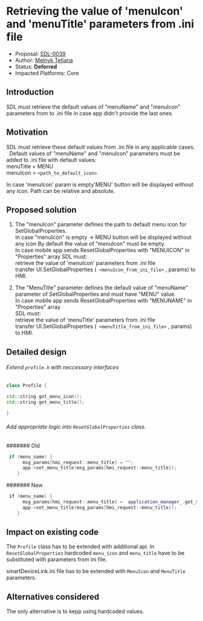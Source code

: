 # Retrieving the value of 'menuIcon' and 'menuTitle' parameters from .ini file

* Proposal: [SDL-0039](0039-'menuIcon'-menuTitle'-params.md)
* Author: [Melnyk Tetiana](https://github.com/TMelnyk)
* Status: **Deferred**
* Impacted Platforms: Core

## Introduction  
SDL must retrieve the default values of "menuName" and "menuIcon" parameters from to .ini file in case app didn't provide the last ones.  

## Motivation
SDL must retrieve these default values from .ini file in any applicable cases.  
Default values of "menuName" and "menuIcon" parameters must be added to .ini file with default values:  
menuTitle = MENU  
menuIcon = `<path_to_default_icon>`

In case 'menuIcon' param is empty'MENU' button will be displayed without any icon.
Path can be relative and absolute.

## Proposed solution
1. The "menuIcon" parameter defines the path to default menu icon for SetGlobalProperties.  
In case "menuIcon" is empty -> MENU button will be displayed without any icon 
By default the value of "menuIcon" must be empty.  
In case mobile app sends ResetGlobalProperties with "MENUICON" in "Properties" array
SDL must:  
retrieve the value of 'menuIcon' parameters from .ini file  
transfer UI.SetGlobalProperties (` <menuIcon_from_ini_file>` , params) to HMI. 

2. The "MenuTitle" parameter defines the default value of "menuName" parameter of SetGlobalProperties and must have "MENU" value.  
In case mobile app sends ResetGlobalProperties with "MENUNAME" in "Properties" array  
SDL must:  
retrieve the value of 'menuTitle' parameters from .ini file  
transfer UI.SetGlobalProperties (` <menuTitle_from_ini_file>` , params) to HMI. 

## Detailed design
###### Extend `profile.h` with neccessary interfaces
```c++
class Profile {

std::string get_menu_icon();
std::string get_menu_title();

}
```
###### Add appropriate logic into `ResetGlobalProperties` class.
####### Old
```c++
 if (menu_name) {
      msg_params[hmi_request::menu_title] = "";
      app->set_menu_title(msg_params[hmi_request::menu_title]);
    }
```
####### New
```c++
 if (menu_name) {
      msg_params[hmi_request::menu_title] =  application_manager_.get_settings().get_menu_title();
      app->set_menu_title(msg_params[hmi_request::menu_title]);
    }
```
## Impact on existing code
The `Profile` class has to be extended with additional api. In `ResetGlobalProperties` hardcoded `menu_icon` and `menu_title`
have to be substituted with parameters from ini file.

smartDeviceLink.ini file has to be extended with `MenuIcon` and `MenuTitle` parameters.

## Alternatives considered
The only alternative is to kepp using hardcoded values.
